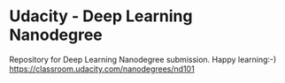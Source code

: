 
# Udacity - Deep Learning Nanodegree

Repository for Deep Learning Nanodegree submission. Happy learning:-)  
https://classroom.udacity.com/nanodegrees/nd101  
